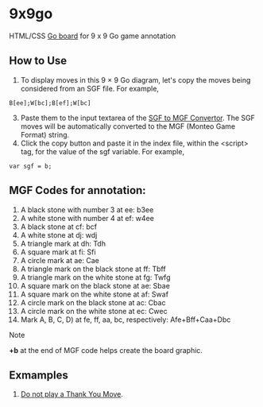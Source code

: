 # 9x9go
HTML/CSS [Go board](https://kietpawpan.github.io/9x9go/) for 9 x 9 Go game annotation

## How to Use
1. To display moves in this 9 &times; 9 Go diagram, let's copy the moves being considered   from an SGF file. For example,
```
B[ee];W[bc];B[ef];W[bc]
```
3. Paste them to the input textarea of the [SGF to MGF Convertor](https://kietpawpan.github.io/9x9go/mgf.html). The SGF moves will be automatically converted to the MGF (Monteo Game Format) string.
4. Click the copy button and paste it in the index file, within the &lt;script&gt; tag, for the value of the sgf variable. For example,
```
var sgf = b;

```
## MGF Codes for annotation:
1. A black stone with number 3 at ee: b3ee
2. A white stone with number 4 at ef: w4ee
3. A black stone at cf: bcf
4. A white stone at dj: wdj
5. A triangle mark at dh: Tdh
6. A square mark at fi: Sfi
7. A circle mark at ae: Cae
8. A triangle mark on the black stone at ff: Tbff
9. A triangle mark on the white stone at fg: Twfg
10. A square mark on the black stone at ae: Sbae
11. A square mark on the white stone at af: Swaf
12. A circle mark on the black stone at ac: Cbac
13. A circle mark on the white stone at ec: Cwec
14. Mark A, B, C, D) at fe, ff, aa, bc, respectively: Afe+Bff+Caa+Dbc

> [!NOTE]  
> __+b__ at the end of MGF code helps create the board graphic.
 
## Exmamples
1. [Do not play a Thank You Move](https://kietpawpan.github.io/9x9go/thankYouMove.html).
